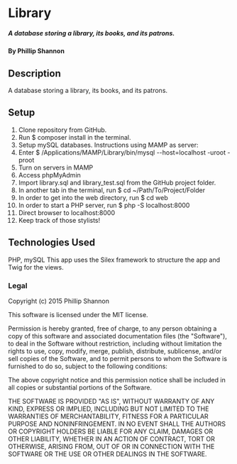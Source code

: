 # Library

##### A database storing a library, its books, and its patrons.

#### By Phillip Shannon

## Description

A database storing a library, its books, and its patrons.

## Setup

1. Clone repository from GitHub.
2. Run $ composer install in the terminal.
3. Setup mySQL databases. Instructions using MAMP as server:
  1. Enter $ /Applications/MAMP/Library/bin/mysql --host=localhost -uroot -proot
  2. Turn on servers in MAMP
  3. Access phpMyAdmin
  4. Import library.sql and library_test.sql from the GitHub project folder.
4. In another tab in the terminal, run $ cd ~/Path/To/Project/Folder
5. In order to get into the web directory, run $ cd web
6. In order to start a PHP server, run $ php -S localhost:8000
7. Direct browser to localhost:8000
8. Keep track of those stylists!

## Technologies Used

PHP, mySQL
This app uses the Silex framework to structure the app and Twig for the views.

### Legal

Copyright (c) 2015 Phillip Shannon

This software is licensed under the MIT license.

Permission is hereby granted, free of charge, to any person obtaining a copy
of this software and associated documentation files (the "Software"), to deal
in the Software without restriction, including without limitation the rights
to use, copy, modify, merge, publish, distribute, sublicense, and/or sell
copies of the Software, and to permit persons to whom the Software is
furnished to do so, subject to the following conditions:

The above copyright notice and this permission notice shall be included in
all copies or substantial portions of the Software.

THE SOFTWARE IS PROVIDED "AS IS", WITHOUT WARRANTY OF ANY KIND, EXPRESS OR
IMPLIED, INCLUDING BUT NOT LIMITED TO THE WARRANTIES OF MERCHANTABILITY,
FITNESS FOR A PARTICULAR PURPOSE AND NONINFRINGEMENT. IN NO EVENT SHALL THE
AUTHORS OR COPYRIGHT HOLDERS BE LIABLE FOR ANY CLAIM, DAMAGES OR OTHER
LIABILITY, WHETHER IN AN ACTION OF CONTRACT, TORT OR OTHERWISE, ARISING FROM,
OUT OF OR IN CONNECTION WITH THE SOFTWARE OR THE USE OR OTHER DEALINGS IN
THE SOFTWARE.
